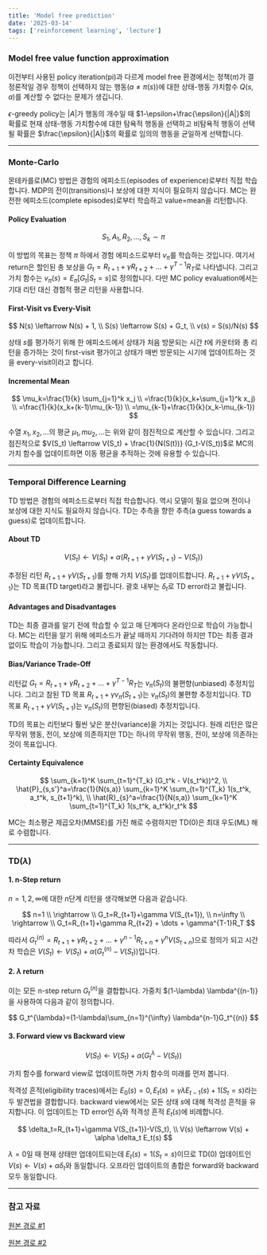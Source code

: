 ```yaml
---
title: 'Model free prediction'
date: '2025-03-14'
tags: ['reinforcement learning', 'lecture']
---
```


### Model free value function approximation

이전부터 사용된 policy iteration(pi)과 다르게 model free 환경에서는 정책($\pi$)가 결정론적일 경우 정책이 선택하지 않는 행동($a \ne \pi(s)$)에 대한 상태-행동 가치함수 $Q(s,a)$를 계산할 수 없다는 문제가 생깁니다.

$\epsilon$-greedy policy는 $|A|$가 행동의 개수일 때 $1-\epsilon+\frac{\epsilon}{|A|}$의 확률로 현재 상태-행동 가치함수에 대한 탐욕적 행동을 선택하고 비탐욕적 행동이 선택될 확률은 $\frac{\epsilon}{|A|}$의 확률로 임의의 행동을 균일하게 선택합니다.

---

### Monte-Carlo

몬테카를로(MC) 방법은 경험의 에피소드(episodes of experience)로부터 직접 학습합니다. MDP의 전이(transitions)나 보상에 대한 지식이 필요하지 않습니다. MC는 완전한 에피소드(complete episodes)로부터 학습하고 value=mean을 리턴합니다.

#### Policy Evaluation

$$
S_1, A_1, R_2, \dots, S_k \sim \pi
$$

이 방법의 목표는 정책 $\pi$ 하에서 경험 에피소드로부터 $v_{\pi}$를 학습하는 것입니다. 여기서 return은 할인된 총 보상을 $G_t=R_{t+1}+\gamma R_{t+2} + \dots + \gamma^{T-1} R_T$로 나타냅니다. 그리고 가치 함수는 $v_{\pi}(s)=E_{\pi}[G_t|S_t=s]$로 정의합니다. 다만 MC policy evaluation에서는 기대 리턴 대신 경험적 평균 리턴을 사용합니다.

#### First-Visit vs Every-Visit

$$
N(s) \leftarrow N(s) + 1, \\
S(s) \leftarrow S(s) + G_t, \\
v(s) = S(s)/N(s)
$$

상태 $s$를 평가하기 위해 한 에피소드에서 상태가 처음 방문되는 시간 $t$에 카운터와 총 리턴을 증가하는 것이 first-visit 평가이고 상태가 매번 방문되는 시기에 업데이트하는 것을 every-visit이라고 합니다.

#### Incremental Mean

$$
\mu_k=\frac{1}{k} \sum_{j=1}^k x_j \\
=\frac{1}{k}(x_k+\sum_{j=1}^k x_j) \\
=\frac{1}{k}(x_k+(k-1)\mu_{k-1}) \\
=\mu_{k-1}+\frac{1}{k}(x_k-\mu_{k-1})
$$

수열 $x_1, x_2, \dots$의 평균 $\mu_1, mu_2, \dots$는 위와 같이 점진적으로 계산할 수 있습니다. 그리고 점진적으로 $V(S_t) \leftarrow V(S_t) + \frac{1}{N(S(t))} (G_t-V(S_t))$로 MC의 가치 함수를 업데이트하면 이동 평균을 추적하는 것에 유용할 수 있습니다.

---

### Temporal Difference Learning

TD 방법은 경험의 에피소드로부터 직접 학습합니다. 역시 모델이 필요 없으며 전이나 보상에 대한 지식도 필요하지 않습니다. TD는 추측을 향한 추측(a guess towards a guess)로 업데이트합니다.

#### About TD

$$
V(S_t) \leftarrow V(S_t)+\alpha(R_{t+1}+\gamma V(S_{t+1})-V(S_t))
$$

추정된 리턴 $R_{t+1} + \gamma V(S_{t+1})$를 향해 가치 $V(S_t)$를 업데이트합니다. $R_{t+1} + \gamma V(S_{t+1})$는 TD 목표(TD target)라고 불립니다. 괄호 내부는 $\delta_t$로 TD error라고 불립니다.

#### Advantages and Disadvantages

TD는 최종 결과를 알기 전에 학습할 수 있고 매 단계마다 온라인으로 학습이 가능합니다. MC는 리턴을 알기 위해 에피소드가 끝날 때까지 기다려야 하지만 TD는 최종 결과 없이도 학습이 가능합니다. 그리고 종료되지 않는 환경에서도 작동합니다.

#### Bias/Variance Trade-Off

리턴값 $G_t=R_{t+1}+\gamma R_{t+2}+\dots+\gamma^{T-1}R_T$는 $v_\pi(S_t)$의 불편향(unbiased) 추정치입니다. 그리고 참된 TD 목표 $R_{t+1} + \gamma v_\pi(S_{t+1})$는 $v_\pi(S_t)$의 불편향 추정치입니다. TD 목표 $R_{t+1} + \gamma V(S_{t+1})$는 $v_\pi(S_t)$의 편향된(biased) 추정치입니다.

TD의 목표는 리턴보다 훨씬 낮은 분산(variance)을 가지는 것입니다. 원래 리턴은 많은 무작위 행동, 전이, 보상에 의존하지만 TD는 하나의 무작위 행동, 전이, 보상에 의존하는 것이 목표입니다.

#### Certainty Equivalence

$$
\sum_{k=1}^K \sum_{t=1}^{T_k} (G_t^k - V(s_t^k))^2, \\
\hat{P}_{s,s'}^a=\frac{1}{N(s,a)} \sum_{k=1}^K \sum_{t=1}^{T_k} 1(s_t^k, a_t^k, s_{t+1}^k), \\
\hat{R}_{s}^a=\frac{1}{N(s,a)} \sum_{k=1}^K \sum_{t=1}^{T_k} 1(s_t^k, a_t^k)r_t^k
$$

MC는 최소평균 제곱오차(MMSE)를 가진 해로 수렴하지만 TD(0)은 최대 우도(ML) 해로 수렴합니다.

---

### TD($\lambda$)

#### 1. n-Step return

$n=1,2,\infty$에 대한 $n$단계 리턴을 생각해보면 다음과 같습니다.

$$
n=1 \\
\rightarrow \\
G_t=R_{t+1}+\gamma V(S_{t+1}), \\
n=\infty \\
\rightarrow \\
G_t=R_{t+1}+\gamma R_{t+2} + \dots + \gamma^{T-1}R_T
$$

따라서 $G_t^{(n)}=R_{t+1}+\gamma R_{t+2} + \dots + \gamma^{n-1}R_{t+n}+\gamma^n V(S_{t+n})$으로 정의가 되고 시간차 학습은 $V(S_t) \leftarrow V(S_t)+\alpha(G_t^{(n)}-V(S_t))$입니다.

#### 2. $\lambda$ return

이는 모든 n-step return $G_t^{(n)}$을 결합합니다. 가중치 $(1-\lambda) \lambda^{(n-1)}을 사용하여 다음과 같이 정의합니다.

$$
G_t^{\lambda}=(1-\lambda)\sum_{n=1}^{\infty} \lambda^{n-1}G_t^{(n)}
$$

#### 3. Forward view vs Backward view

$$
V(S_t) \leftarrow V(S_t)+\alpha(G_t^{\lambda}-V(S_t))
$$

가치 함수를 forward view로 업데이트하면 가치 함수의 미래를 먼저 봅니다.

적격성 흔적(eligibility traces)에서는 $E_0(s)=0, E_t(s)=\gamma \lambda E_{t-1}(s)+1(S_t=s)$라는 두 발견법을 결합합니다. backward view에서는 모든 상태 $s$에 대해 적격성 흔적을 유지합니다. 이 업데이트는 TD error인 $\delta_t$와 적격성 흔적 $E_t(s)$에 비례합니다.

$$
\delta_t=R_{t+1}+\gamma V(S_{t+1})-V(S_t), \\
V(s) \leftarrow V(s) + \alpha \delta_t E_t(s)
$$

$\lambda=0$일 때 현재 상태만 업데이트되는데 $E_t(s)=1(S_t=s)$이므로 TD(0) 업데이트인 $V(s) \leftarrow V(s) + \alpha \delta_t$와 동일합니다. 오프라인 업데이트의 총합은 forward와 backward 모두 동일합니다.

---

### 참고 자료

[원본 경로 #1](https://youtu.be/b_wvosA70f8?si=tJRhjOU2ZPA0cdyK)

[원본 경로 #2](https://davidstarsilver.wordpress.com/wp-content/uploads/2025/04/lecture-4-model-free-prediction-.pdf)


